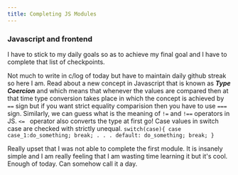 ```yaml
---
title: Completing JS Modules
---
```


### Javascript and frontend 
I have to stick to my daily goals so as to achieve my final goal and I have to complete that list of checkpoints.

Not much to write in c/log of today but have to maintain daily github streak so here I am. Read about a new concept in Javascript that is known as ***Type Coercion*** and which means that whenever the values are compared then at that time type conversion takes place in which the concept is achieved by ````==```` sign but if you want strict equality comparision then you have to use ````===```` sign. Similarly, we can guess what is the meaning of ````!=```` and ````!==```` operators in JS.
``<= `` operator also converts the type at first go!
Case values in switch case are checked with strictly unequal.
    ```
    switch(case){
    case case_1:do_something; break;
    .
    .
    .
    default:
    do_something;
    break;
    }
    ```

Really upset that I was not able to complete the first module. It is insanely simple and I am really feeling that I am wasting time learning it but it's cool. Enough of today. Can somehow call it a day. 